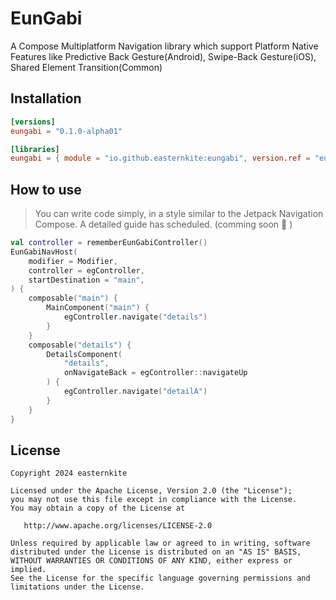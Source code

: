# EunGabi
A Compose Multiplatform Navigation library which support Platform Native Features like Predictive Back Gesture(Android), Swipe-Back Gesture(iOS), Shared Element Transition(Common)

## Installation
```toml
[versions]
eungabi = "0.1.0-alpha01"

[libraries]
eungabi = { module = "io.github.easternkite:eungabi", version.ref = "eungabi" }
```

## How to use
> You can write code simply, in a style similar to the Jetpack Navigation Compose. A detailed guide has scheduled. (comming soon 🤗 )
```kotlin
val controller = rememberEunGabiController()
EunGabiNavHost(
    modifier = Modifier,
    controller = egController,
    startDestination = "main",
) {
    composable("main") {
        MainComponent("main") {
            egController.navigate("details")
        }
    }
    composable("details") {
        DetailsComponent(
            "details",
            onNavigateBack = egController::navigateUp
        ) {
            egController.navigate("detailA")
        }
    }
}
```

## License
```
Copyright 2024 easternkite

Licensed under the Apache License, Version 2.0 (the "License");
you may not use this file except in compliance with the License.
You may obtain a copy of the License at

   http://www.apache.org/licenses/LICENSE-2.0

Unless required by applicable law or agreed to in writing, software
distributed under the License is distributed on an "AS IS" BASIS,
WITHOUT WARRANTIES OR CONDITIONS OF ANY KIND, either express or implied.
See the License for the specific language governing permissions and
limitations under the License.
```
